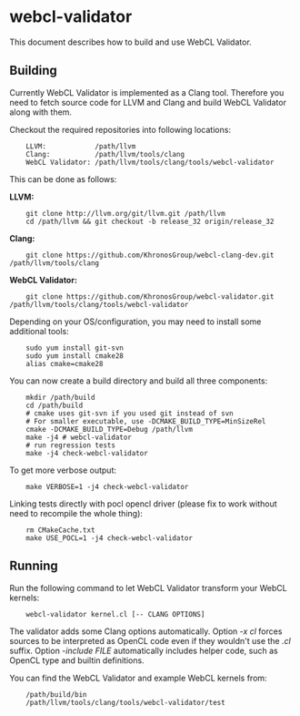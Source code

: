 webcl-validator
===============

This document describes how to build and use WebCL Validator.

Building
--------

Currently WebCL Validator is implemented as a Clang tool. Therefore
you need to fetch source code for LLVM and Clang and build WebCL
Validator along with them.

Checkout the required repositories into following locations:

        LLVM:            /path/llvm
        Clang:           /path/llvm/tools/clang
        WebCL Validator: /path/llvm/tools/clang/tools/webcl-validator

This can be done as follows:

**LLVM:**

        git clone http://llvm.org/git/llvm.git /path/llvm
        cd /path/llvm && git checkout -b release_32 origin/release_32

**Clang:**

        git clone https://github.com/KhronosGroup/webcl-clang-dev.git /path/llvm/tools/clang
        
**WebCL Validator:**

        git clone https://github.com/KhronosGroup/webcl-validator.git /path/llvm/tools/clang/tools/webcl-validator

Depending on your OS/configuration, you may need to install some additional tools:

        sudo yum install git-svn
        sudo yum install cmake28
        alias cmake=cmake28

You can now create a build directory and build all three components:

        mkdir /path/build
        cd /path/build
        # cmake uses git-svn if you used git instead of svn
        # For smaller executable, use -DCMAKE_BUILD_TYPE=MinSizeRel
        cmake -DCMAKE_BUILD_TYPE=Debug /path/llvm
        make -j4 # webcl-validator
        # run regression tests
        make -j4 check-webcl-validator

To get more verbose output:

        make VERBOSE=1 -j4 check-webcl-validator

Linking tests directly with pocl opencl driver (please fix to work without need to recompile the whole thing):

        rm CMakeCache.txt
        make USE_POCL=1 -j4 check-webcl-validator

Running
-------

Run the following command to let WebCL Validator transform your WebCL
kernels:

        webcl-validator kernel.cl [-- CLANG OPTIONS]

The validator adds some Clang options automatically. Option *-x cl*
forces sources to be interpreted as OpenCL code even if they wouldn't
use the *.cl* suffix. Option *-include FILE* automatically includes
helper code, such as OpenCL type and builtin definitions.

You can find the WebCL Validator and example WebCL kernels from:

        /path/build/bin
        /path/llvm/tools/clang/tools/webcl-validator/test
